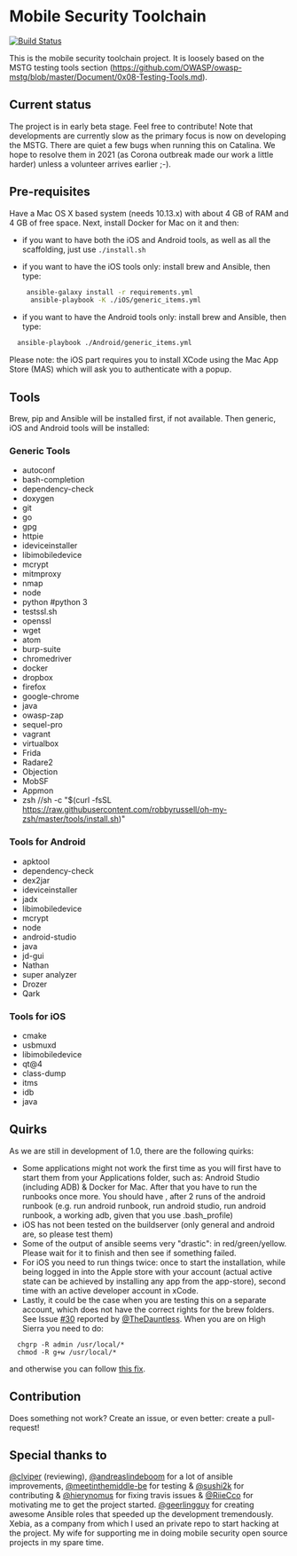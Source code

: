 # Mobile Security Toolchain

[![Build Status](https://travis-ci.org/xebia/mobilehacktools.svg?branch=master)](https://travis-ci.org/xebia/mobilehacktools)

This is the mobile security toolchain project. It is loosely based on the MSTG testing tools section (https://github.com/OWASP/owasp-mstg/blob/master/Document/0x08-Testing-Tools.md).

## Current status

The project is in early beta stage. Feel free to contribute!
Note that developments are currently slow as the primary focus is now on developing the MSTG.
There are quiet a few bugs when running this on Catalina. We hope to resolve them in 2021 (as Corona outbreak made our work a little harder) unless a volunteer arrives earlier ;-).

## Pre-requisites

Have a Mac OS X based system (needs 10.13.x) with about 4 GB of RAM and 4 GB of free space. Next, install Docker for Mac on it and then:

- if you want to have both the iOS and Android tools, as well as all the scaffolding, just use `./install.sh`
- if you want to have the iOS tools only: install brew and Ansible, then type:

  ```sh
   ansible-galaxy install -r requirements.yml
    ansible-playbook -K ./iOS/generic_items.yml
  ```

- if you want to have the Android tools only: install brew and Ansible, then type:

```sh
  ansible-playbook ./Android/generic_items.yml
```

Please note: the iOS part requires you to install XCode using the Mac App Store (MAS) which will ask you to authenticate with a popup.

## Tools

Brew, pip and Ansible will be installed first, if not available. Then generic, iOS and Android tools will be installed:

### Generic Tools

- autoconf
- bash-completion
- dependency-check
- doxygen
- git
- go
- gpg
- httpie
- ideviceinstaller
- libimobiledevice
- mcrypt
- mitmproxy
- nmap
- node
- python #python 3
- testssl.sh
- openssl
- wget
- atom
- burp-suite
- chromedriver
- docker
- dropbox
- firefox
- google-chrome
- java
- owasp-zap
- sequel-pro
- vagrant
- virtualbox
- Frida
- Radare2
- Objection
- MobSF
- Appmon
- zsh //sh -c "$(curl -fsSL https://raw.githubusercontent.com/robbyrussell/oh-my-zsh/master/tools/install.sh)"


### Tools for Android

- apktool
- dependency-check
- dex2jar
- ideviceinstaller
- jadx
- libimobiledevice
- mcrypt
- node
- android-studio
- java
- jd-gui
- Nathan
- super analyzer
- Drozer
- Qark

### Tools for iOS

- cmake
- usbmuxd
- libimobiledevice
- qt@4
- class-dump
- itms
- idb
- java

## Quirks

As we are still in development of 1.0, there are the following quirks:

- Some applications might not work the first time as you will first have to start them from your Applications folder, such as: Android Studio (including ADB) & Docker for Mac. After that you have to run the runbooks once more. You should have , after 2 runs of the android runbook (e.g. run android runbook, run android studio, run android runbook, a working adb, given that you use .bash_profile)
- iOS has not been tested on the buildserver (only general and android are, so please test them)
- Some of the output of ansible seems very "drastic": in red/green/yellow. Please wait for it to finish and then see if something failed.
- For iOS you need to run things twice: once to start the installation, while being logged in into the Apple store with your account (actual active state can be achieved by installing any app from the app-store), second time with an active developer account in xCode.
- Lastly, it could be the case when you are testing this on a separate account, which does not have the correct rights for the brew folders. See Issue [#30](https://github.com/xebia/mobilehacktools/issues/30) reported by [@TheDauntless](https://github.com/TheDauntless). When you are on High Sierra you need to do:

```
  chgrp -R admin /usr/local/*
  chmod -R g+w /usr/local/*
```

and otherwise you can follow [this fix](https://gitlab.com/alyda/dotfiles/snippets/19654).

## Contribution

Does something not work? Create an issue, or even better: create a pull-request!

## Special thanks to

[@clviper](https://github.com/clviper) (reviewing), [@andreaslindeboom](https://github.com/andreaslindeboom) for a lot of ansible improvements, [@meetinthemiddle-be](https://github.com/meetinthemiddle-be) for testing & [@sushi2k](https://github.com/sushi2k) for contributing & [@hierynomus](https://github.com/hierynomus) for fixing travis issues & [@RiieCco](https://github.com/RiieCco) for motivating me to get the project started.
[@geerlingguy](https://github.com/geerlingguy) for creating awesome Ansible roles that speeded up the development tremendously.
Xebia, as a company from which I used an private repo to start hacking at the project.
My wife for supporting me in doing mobile security open source projects in my spare time.
